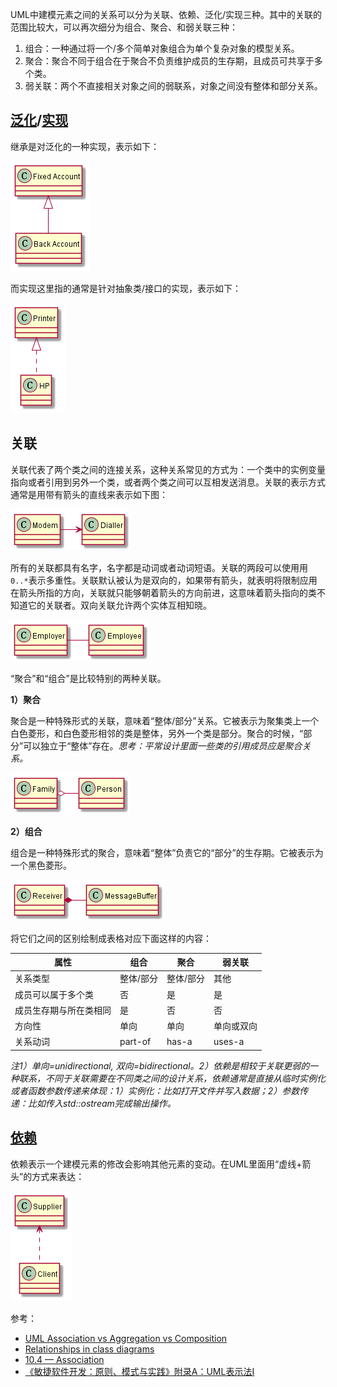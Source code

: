 UML中建模元素之间的关系可以分为关联、依赖、泛化/实现三种。其中的关联的范围比较大，可以再次细分为组合、聚合、和弱关联三种：

1. 组合：一种通过将一个/多个简单对象组合为单个复杂对象的模型关系。
2. 聚合：聚合不同于组合在于聚合不负责维护成员的生存期，且成员可共享于多个类。
3. 弱关联：两个不直接相关对象之间的弱联系，对象之间没有整体和部分关系。


## [泛化](https://www.ibm.com/docs/en/SS8PJ7_9.7.0/com.ibm.xtools.modeler.doc/topics/cgeneral.html)/[实现](https://www.ibm.com/docs/en/rational-soft-arch/9.7.0?topic=diagrams-realization-relationships)

继承是对泛化的一种实现，表示如下：

![](./inheritance.png)

而实现这里指的通常是针对抽象类/接口的实现，表示如下：

![](./realization.png)


## 关联

关联代表了两个类之间的连接关系，这种关系常见的方式为：一个类中的实例变量指向或者引用到另外一个类，或者两个类之间可以互相发送消息。关联的表示方式通常是用带有箭头的直线来表示如下图：

![](./association_one_way.png)

所有的关联都具有名字，名字都是动词或者动词短语。关联的两段可以使用用`0..*`表示多重性。关联默认被认为是双向的，如果带有箭头，就表明将限制应用在箭头所指的方向，关联就只能够朝着箭头的方向前进，这意味着箭头指向的类不知道它的关联者。双向关联允许两个实体互相知晓。

![](./association_two_way.png)

“聚合”和“组合”是比较特别的两种关联。


**1）聚合**

聚合是一种特殊形式的关联，意味着“整体/部分”关系。它被表示为聚集类上一个白色菱形，和白色菱形相邻的类是整体，另外一个类是部分。聚合的时候，“部分”可以独立于“整体”存在。*思考：平常设计里面一些类的引用成员应是聚合关系。*

![](./aggregation.png)


**2）组合**

组合是一种特殊形式的聚合，意味着“整体”负责它的“部分”的生存期。它被表示为一个黑色菱形。

![](./composition.png)


将它们之间的区别绘制成表格对应下面这样的内容：

|属性|组合|聚合|弱关联|
|-|-|-|-|
|关系类型|整体/部分|整体/部分|其他|
|成员可以属于多个类|否|是|是|
|成员生存期与所在类相同|是|否|否|
|方向性|单向|单向|单向或双向|
|关系动词|part-of|has-a|uses-a|

*注1）单向=unidirectional, 双向=bidirectional。2）依赖是相较于关联更弱的一种联系，不同于关联需要在不同类之间的设计关系，依赖通常是直接从临时实例化或者函数参数传递来体现：1）实例化：比如打开文件并写入数据；2）参数传递：比如传入std::ostream完成输出操作。*


## [依赖](https://www.ibm.com/docs/en/rational-soft-arch/9.7.0?topic=diagrams-dependency-relationships)

依赖表示一个建模元素的修改会影响其他元素的变动。在UML里面用“虚线+箭头”的方式来表达：

![](./dependency.png)


参考：

- [UML Association vs Aggregation vs Composition](https://www.visual-paradigm.com/guide/uml-unified-modeling-language/uml-aggregation-vs-composition/)
- [Relationships in class diagrams](https://www.ibm.com/docs/en/rational-soft-arch/9.7.0?topic=diagrams-relationships-in-class)
- [10.4 — Association](https://www.learncpp.com/cpp-tutorial/10-4-association/)
- [《敏捷软件开发：原则、模式与实践》附录A：UML表示法I]()
